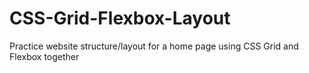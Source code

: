 # CSS-Grid-Flexbox-Layout
Practice website structure/layout for a home page using CSS Grid and Flexbox together
